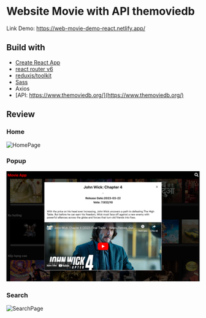 # Website Movie with API themoviedb

Link Demo: https://web-movie-demo-react.netlify.app/

## Build with

- [Create React App](https://create-react-app.dev/)
- [react router v6](https://reactrouter.com/en/main)
- [reduxjs/toolkit](https://redux-toolkit.js.org/)
- [Sass](https://sass-lang.com/)
- Axios
- [API: https://www.themoviedb.org/](https://www.themoviedb.org/)

## Review

### Home

![HomePage](/img/HomePage.png)

### Popup

![PopUp](/img/Popup.png)

### Search

![SearchPage](/img/SearchPage.png)

